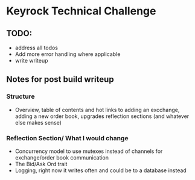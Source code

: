 # Keyrock Technical Challenge





## TODO:
- address all todos
- Add more error handling where applicable
- write writeup


## Notes for post build writeup

### Structure
- Overview, table of contents and hot links to adding an excchange, adding a new order book, upgrades reflection sections (and whatever else makes sense)

### Reflection Section/ What I would change
- Concurrency model to use mutexes instead of channels for exchange/order book communication
- The Bid/Ask Ord trait
- Logging, right now it writes often and could be to a database instead